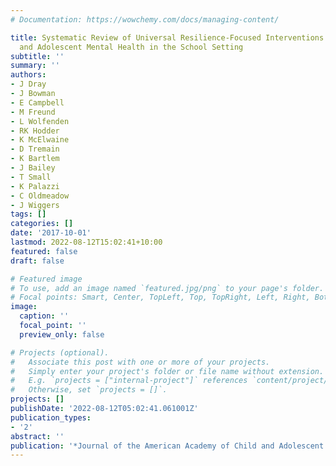 ```yaml
---
# Documentation: https://wowchemy.com/docs/managing-content/

title: Systematic Review of Universal Resilience-Focused Interventions Targeting Child
  and Adolescent Mental Health in the School Setting
subtitle: ''
summary: ''
authors:
- J Dray
- J Bowman
- E Campbell
- M Freund
- L Wolfenden
- RK Hodder
- K McElwaine
- D Tremain
- K Bartlem
- J Bailey
- T Small
- K Palazzi
- C Oldmeadow
- J Wiggers
tags: []
categories: []
date: '2017-10-01'
lastmod: 2022-08-12T15:02:41+10:00
featured: false
draft: false

# Featured image
# To use, add an image named `featured.jpg/png` to your page's folder.
# Focal points: Smart, Center, TopLeft, Top, TopRight, Left, Right, BottomLeft, Bottom, BottomRight.
image:
  caption: ''
  focal_point: ''
  preview_only: false

# Projects (optional).
#   Associate this post with one or more of your projects.
#   Simply enter your project's folder or file name without extension.
#   E.g. `projects = ["internal-project"]` references `content/project/deep-learning/index.md`.
#   Otherwise, set `projects = []`.
projects: []
publishDate: '2022-08-12T05:02:41.061001Z'
publication_types:
- '2'
abstract: ''
publication: '*Journal of the American Academy of Child and Adolescent Psychiatry*'
---
```

